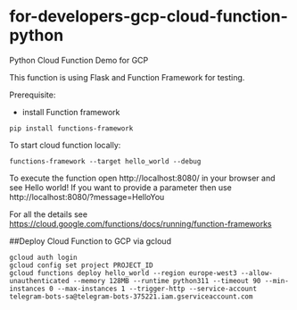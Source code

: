 # for-developers-gcp-cloud-function-python
Python Cloud Function Demo for GCP

This function is using Flask and Function Framework for testing.

Prerequisite:
- install Function framework
```
pip install functions-framework
```

To start cloud function locally:
```
functions-framework --target hello_world --debug
```
To execute the function open http://localhost:8080/ in your browser and see Hello world!
If you want to provide a parameter then use http://localhost:8080/?message=HelloYou

For all the details see https://cloud.google.com/functions/docs/running/function-frameworks

##Deploy Cloud Function to GCP via gcloud
```
gcloud auth login
gcloud config set project PROJECT_ID
gcloud functions deploy hello_world --region europe-west3 --allow-unauthenticated --memory 128MB --runtime python311 --timeout 90 --min-instances 0 --max-instances 1 --trigger-http --service-account telegram-bots-sa@telegram-bots-375221.iam.gserviceaccount.com
                                                                                                                                                                                                       
```
